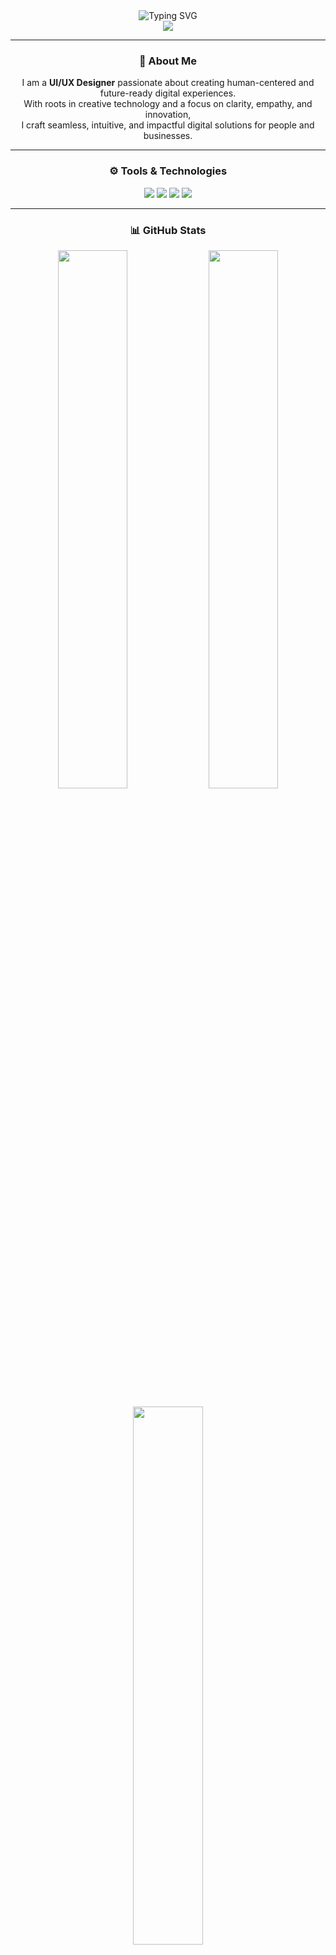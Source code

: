 <div align="center">

<!-- Animated Typing SVG -->
<img src="https://readme-typing-svg.demolab.com?font=Fira+Code&size=30&duration=3000&pause=1000&color=00FACC&center=true&vCenter=true&width=800&lines=Hello%2C+I'm+Dexter+Macaraeg.;UI%2FUX+Designer+%7C+Creative+Technologist.;Designing+with+Purpose+%26+Clarity." alt="Typing SVG" />

<br/>

<!-- Main Tagline Badge -->
<img src="https://img.shields.io/badge/Designing%20Tomorrow-%2300FACC?style=for-the-badge&logo=figma&logoColor=white&labelColor=000000&color=00FACC&label=Creating%20Experiences" />

---

### 🧠 About Me

I am a **UI/UX Designer** passionate about creating human-centered and future-ready digital experiences.  
With roots in creative technology and a focus on clarity, empathy, and innovation,  
I craft seamless, intuitive, and impactful digital solutions for people and businesses.

---

### ⚙️ Tools & Technologies

<!-- 3D-style Minimalistic Badges -->
<p align="center">
  <img src="https://img.shields.io/badge/Figma-000000?style=for-the-badge&logo=figma&logoColor=F24E1E&labelColor=2C2C2C" />
  <img src="https://img.shields.io/badge/Framer-000000?style=for-the-badge&logo=framer&logoColor=white&labelColor=2C2C2C" />
  <img src="https://img.shields.io/badge/Dribbble-000000?style=for-the-badge&logo=dribbble&logoColor=EA4C89&labelColor=2C2C2C" />
  <img src="https://img.shields.io/badge/Canva-000000?style=for-the-badge&logo=canva&logoColor=00C4CC&labelColor=2C2C2C" />
</p>

---

### 📊 GitHub Stats

<p align="center">
  <img src="https://github-readme-stats.vercel.app/api?username=dextermacaraeg&theme=tokyonight&hide_border=true&show_icons=true&count_private=true&border_radius=12" width="47%" />
  <img src="https://streak-stats.demolab.com/?user=dextermacaraeg&theme=tokyonight&hide_border=true&border_radius=12" width="47%" />
  <br/><br/>
  <img src="https://github-readme-stats.vercel.app/api/top-langs/?username=dextermacaraeg&layout=compact&theme=tokyonight&hide_border=true&border_radius=12" width="47%" />
</p>

---

### 🤝 Connect With Me

<p align="center">
  <a href="https://linkedin.com/in/dextermacaraeg">
    <img src="https://img.shields.io/badge/LinkedIn-0077B5?style=for-the-badge&logo=linkedin&logoColor=white&labelColor=0A0A0A" />
  </a>
  <a href="https://dribbble.com/dextermacaraeg">
    <img src="https://img.shields.io/badge/Dribbble-EA4C89?style=for-the-badge&logo=dribbble&logoColor=white&labelColor=0A0A0A" />
  </a>
  <a href="https://yourportfolio.com">
    <img src="https://img.shields.io/badge/Portfolio-FF6D00?style=for-the-badge&logo=web&logoColor=white&labelColor=0A0A0A" />
  </a>
</p>

---

<!-- Visit Counter -->
[![](https://visitcount.itsvg.in/api?id=dextermacaraeg&icon=0&color=12&pretty=true)](https://visitcount.itsvg.in)

<!-- Designed with precision. Delivered with passion. -->

</div>
